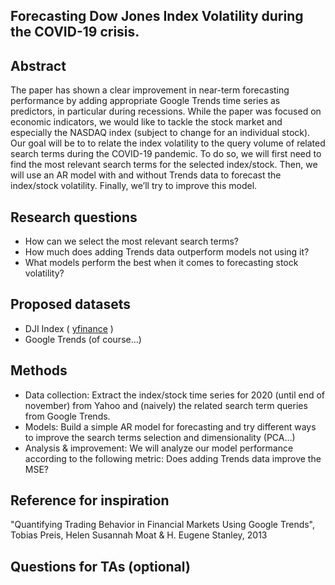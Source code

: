 ## Forecasting Dow Jones Index Volatility during the COVID-19 crisis.

## Abstract
The paper has shown a clear improvement in near-term forecasting performance by adding appropriate Google Trends time series as predictors, in particular during recessions. While the paper was focused on economic indicators, we would like to tackle the stock market and especially the NASDAQ index (subject to change for an individual stock). Our goal will be to to relate the index volatility to the query volume of related search terms during the COVID-19 pandemic. To do so, we will first need to find the most relevant search terms for the selected index/stock. Then, we will use an AR model with and without Trends data to forecast the index/stock volatility. Finally, we’ll try to improve this model.

## Research questions
- How can we select the most relevant search terms?
- How much does adding Trends data outperform models not using it?
- What models perform the best when it comes to forecasting stock volatility?

## Proposed datasets
- DJI Index ( [yfinance](https://pypi.org/project/yfinance/) )
- Google Trends (of course…)

## Methods
- Data collection: Extract the index/stock time series for 2020 (until end of november) from Yahoo and (naively) the related search term queries from Google Trends.
- Models: Build a simple AR model for forecasting and try different ways to improve the search terms selection and dimensionality (PCA…)
- Analysis & improvement: We will analyze our model performance according to the following metric: Does adding Trends data improve the MSE?

## Reference for inspiration
"Quantifying Trading Behavior in Financial Markets Using Google Trends", Tobias Preis, Helen Susannah Moat & H. Eugene Stanley, 2013

## Questions for TAs (optional)
